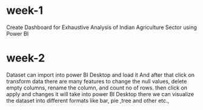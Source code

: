 # week-1
 Create Dashboard for Exhaustive Analysis of Indian Agriculture Sector using Power BI
# week-2
Dataset can import into power BI Desktop and load it And after that click on transform data there are many features to change the null values, delete empty columns, rename the column, and 
count no of rows. then click on apply and changes it will take into power BI Desktop there we can visualize the dataset into different formats like bar, pie ,tree and other etc.,
